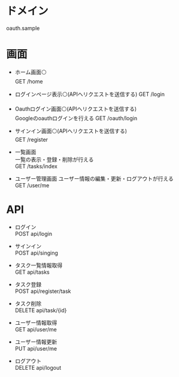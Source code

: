 # ドメイン
oauth.sample

# 画面
- ホーム画面⚪  
GET /home　

- ログインページ表示⚪(APIへリクエストを送信する)
GET /login

- Oauthログイン画面⚪(APIへリクエストを送信する)  
Googleのoauthログインを行える
GET /oauth/login 

- サインイン画面⚪(APIへリクエストを送信する)  
GET /register

- 一覧画面  
一覧の表示・登録・削除が行える  
GET /tasks/index

- ユーザー管理画面
ユーザー情報の編集・更新・ログアウトが行える  
GET /user/me

# API
- ログイン  
POST api/login

- サインイン  
POST api/singing

- タスク一覧情報取得  
GET api/tasks

- タスク登録  
POST api/register/task  

- タスク削除  
DELETE api/task/{id}

- ユーザー情報取得  
GET api/user/me

- ユーザー情報更新  
PUT api/user/me

- ログアウト  
DELETE api/logout